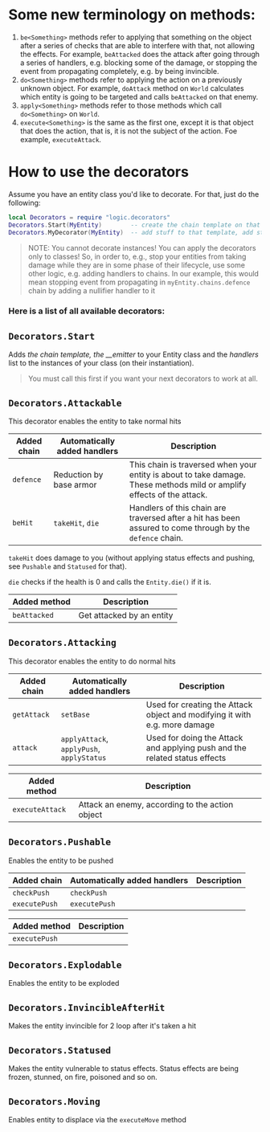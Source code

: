 # Some new terminology on methods:

1. `be<Something>` methods refer to applying that something on the object after a series of checks that are able to interfere with that, not allowing the effects. For example, `beAttacked` does the attack after going through a series of handlers, e.g. blocking some of the damage, or stopping the event from propagating completely, e.g. by being invincible. 
2. `do<Something>` methods refer to applying the action on a previously unknown object. For example, `doAttack` method on `World` calculates which entity is going to be targeted and calls `beAttacked` on that enemy.
3. `apply<Something>` methods refer to those methods which call `do<Something>` on `World`.
4. `execute<Something>` is the same as the first one, except it is that object that does the action, that is, it is not the subject of the action. Foe example, `executeAttack`.

# How to use the decorators

Assume you have an entity class you'd like to decorate. For that, just do the following:
```lua
local Decorators = require "logic.decorators"
Decorators.Start(MyEntity)        -- create the chain template on that object
Decorators.MyDecorator(MyEntity)  -- add stuff to that template, add stuff to your entity
```
> NOTE: You cannot decorate instances! You can apply the decorators only to classes!
> So, in order to, e.g., stop your entities from taking damage while they are in some phase of their lifecycle, use some other logic, e.g. adding handlers to chains. 
> In our example, this would mean stopping event from propagating in `myEntity.chains.defence` chain by adding a nullifier handler to it 

### Here is a list of all available decorators:

## `Decorators.Start`

Adds *the chain template, the __emitter*  to your Entity class and the *handlers* list to the instances of your class (on their instantiation). 
> You must call this first if you want your next decorators to work at all.

## `Decorators.Attackable`

This decorator enables the entity to take normal hits

| Added chain | Automatically added handlers | Description |
|-------------|------------------------------| ----------- |
| `defence` | Reduction by base armor | This chain is traversed when your entity is about to take damage. These methods mild or amplify effects of the attack. |
| `beHit` | `takeHit`, `die` | Handlers of this chain are traversed after a hit has been assured to come through by the `defence` chain.  |

`takeHit` does damage to you (without applying status effects and pushing, see `Pushable` and `Statused` for that). 

`die` checks if the health is 0 and calls the `Entity.die()` if it is.

| Added method | Description |
| ------------ | ----------- |
| `beAttacked` | Get attacked by an entity |

## `Decorators.Attacking`

This decorator enables the entity to do normal hits

| Added chain | Automatically added handlers | Description |
|-------------|------------------------------| ----------- |
| `getAttack` | `setBase` | Used for creating the Attack object and modifying it with e.g. more damage |
| `attack`    | `applyAttack`, `applyPush`, `applyStatus` | Used for doing the Attack and applying push and the related status effects |

| Added method | Description |
| ------------ | ----------- |
| `executeAttack` | Attack an enemy, according to the action object |


## `Decorators.Pushable`

Enables the entity to be pushed

| Added chain | Automatically added handlers | Description |
|-------------|------------------------------| ----------- |
| `checkPush` | `checkPush` | |
| `executePush` | `executePush` | |

| Added method | Description |
| ------------ | ----------- |
| `executePush`| |

## `Decorators.Explodable`
Enables the entity to be exploded
## `Decorators.InvincibleAfterHit`
Makes the entity invincible for 2 loop after it's taken a hit
## `Decorators.Statused`
Makes the entity vulnerable to status effects. Status effects are being frozen, stunned, on fire, poisoned and so on. 
## `Decorators.Moving`
Enables entity to displace via the `executeMove` method